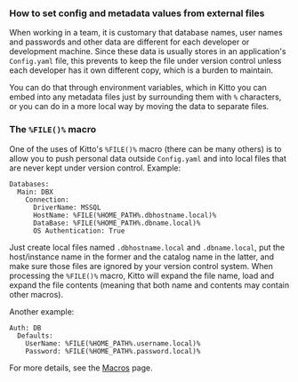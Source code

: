 ### How to set config and metadata values from external files ###

When working in a team, it is customary that database names, user names and passwords and other data are different for each developer or development machine. Since these data is usually stores in an application's `Config.yaml` file, this prevents to keep the file under version control unless each developer has it own different copy, which is a burden to maintain.

You can do that through environment variables, which in Kitto you can embed into any metadata files just by surrounding them with `%` characters, or you can do in a more local way by moving the data to separate files.

### The `%FILE()%` macro ###

One of the uses of Kitto's `%FILE()%` macro (there can be many others) is to allow you to push personal data outside `Config.yaml` and into local files that are never kept under version control. Example:

```
Databases:
  Main: DBX
    Connection:
      DriverName: MSSQL
      HostName: %FILE(%HOME_PATH%.dbhostname.local)%
      DataBase: %FILE(%HOME_PATH%.dbname.local)%
      OS Authentication: True             
```

Just create local files named `.dbhostname.local` and `.dbname.local`, put the host/instance name in the former and the catalog name in the latter, and make sure those files are ignored by your version control system. When processing the `%FILE()%` macro, Kitto will expand the file name, load and expand the file contents (meaning that both name and contents may contain other macros).

Another example:

```
Auth: DB
  Defaults:
    UserName: %FILE(%HOME_PATH%.username.local)%
    Password: %FILE(%HOME_PATH%.password.local)%
```

For more details, see the [Macros](Macros.md) page.